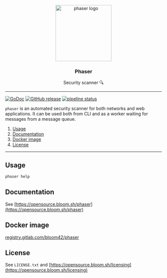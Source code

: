 <p align="center">
  <img alt="phaser logo" src="https://bloom.sh/imgs/logos/phaser_256.png" height="180" />
  <h3 align="center">Phaser</h3>
  <p align="center">Security scanner 🔍</p>
</p>

--------

[![GoDoc](https://godoc.org/github.com/bloom42/phaser?status.svg)](https://godoc.org/github.com/bloom42/phaser)
[![GitHub release](https://img.shields.io/github/release/bloom42/phaser.svg)](https://github.com/bloom42/phaser/releases)
[![pipeline status](https://gitlab.com/bloom42/phaser/badges/master/pipeline.svg)](https://gitlab.com/bloom42/phaser/pipelines)

`phaser` is an automated security scanner for both networks and web applications.
It can be used both from CLI and as a worker waiting for messages from a message queue.

1. [Usage](#usage)
2. [Documentation](#documentation)
3. [Docker image](#docker-image)
4. [License](#license)

-------------------

## Usage

```bash
phaser help
```


## Documentation

See [https://opensource.bloom.sh/phaser](https://opensource.bloom.sh/phaser)


## Docker image

[registry.gitlab.com/bloom42/phaser](https://gitlab.com/bloom42/phaser/container_registry)


## License

See `LICENSE.txt` and [https://opensource.bloom.sh/licensing](https://opensource.bloom.sh/licensing)
